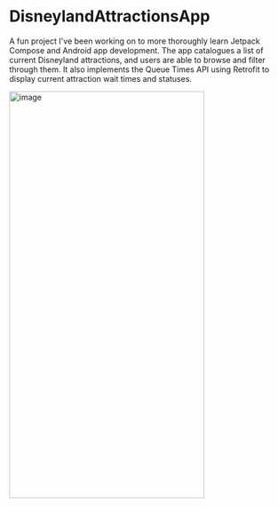 ﻿# DisneylandAttractionsApp
 
A fun project I've been working on to more thoroughly learn Jetpack Compose and Android app development. The app catalogues a list of current Disneyland attractions, and users are able to browse and filter through them.
It also implements the Queue Times API using Retrofit to display current attraction wait times and statuses.


<img width="351" height="732" alt="image" src="https://github.com/user-attachments/assets/b8eeb4b6-247a-4de5-be9c-b37ef021899e" />



